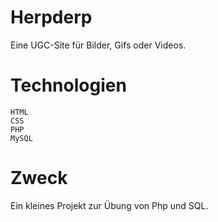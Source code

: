 # Herpderp
Eine UGC-Site für Bilder, Gifs oder Videos.

# Technologien

    HTML
    CSS
    PHP
    MySQL
    
# Zweck

Ein kleines Projekt zur Übung von Php und SQL.

